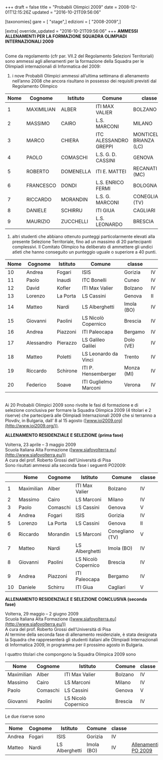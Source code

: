 +++
draft = false
title = "Probabili Olimpici 2009"
date = 2008-12-01T12:15:26Z
updated = "2016-10-21T09:56:06"

[taxonomies]
gare = [ "stage",]
edizioni = [ "2008-2009",]

[extra]
override_updated = "2016-10-21T09:56:06"
+++
**AMMESSI ALLENAMENTI PER LA FORMAZIONE SQUADRA OLIMPIADI INTERNAZIONALI 2009**

<br/>Come da regolamento (cfr par. VII.2 del Regolamento Selezioni Territoriali) sono ammessi agli allenamenti per la formazione della Squadra per le Olimpiadi internazionali di Informatica del 2009:

1. i nove Probabili Olimpici ammessi all’ultima settimana di allenamento nell’anno 2008 che ancora risultano in possesso dei requisiti previsti dal Regolamento Olimpico

| **Nome** | **Cognome** | **Istituto** | **Comune**            | **classe**              |     |
| -------- | ----------- | ------------ | --------------------- | ----------------------- | --- |
| 1        | MAXIMILIAN  | ALBER        | ITI MAX VALIER        | BOLZANO                 | IV  |
| 2        | MASSIMO     | CAIRO        | L.S. MARCONI          | MILANO                  | IV  |
| 3        | MARCO       | CHIERA       | ITC ALESSANDRO GREPPI | MONTICELLO BRIANZA (LC) | V   |
| 4        | PAOLO       | COMASCHI     | L.S. G. D. CASSINI    | GENOVA                  | V   |
| 5        | ROBERTO     | DOMENELLA    | ITI E. MATTEI         | RECANATI (MC)           | V   |
| 6        | FRANCESCO   | DONDI        | L.S. ENRICO FERMI     | BOLOGNA                 | V   |
| 7        | RICCARDO    | MORANDIN     | L.S. G. MARCONI       | CONEGLIANO (TV)         | V   |
| 8        | DANIELE     | SCHIRRU      | ITI GIUA              | CAGLIARI                | V   |
| 9        | MAURIZIO    | ZUCCHELLI    | L.S. LEONARDO         | BRESCIA                 | V   |

1. altri studenti che abbiano ottenuto punteggi particolarmente elevati alla presente Selezione Territoriale, fino ad un massimo di 20 partecipanti complessivi. Il Comitato Olimpico ha deliberato di ammettere gli undici atleti che hanno conseguito un punteggio uguale o superiore a 40 punti.

| **Nome** | **Cognome** | **Istituto** | **Comune**            | **classe** |     |
| -------- | ----------- | ------------ | --------------------- | ---------- | --- |
| 10       | Andrea      | Fogari       | ISIS                  | Gorizia    | IV  |
| 11       | Paolo       | Inaudi       | ITC Bonelli           | Cuneo      | IV  |
| 12       | David       | Kofler       | ITI Max Valier        | Bolzano    | IV  |
| 13       | Lorenzo     | La Porta     | LS Cassini            | Genova     | II  |
| 14       | Matteo      | Nardi        | LS Alberghetti        | Imola (BO) | IV  |
| 15       | Giovanni    | Paolini      | LS Nicolò Copernico   | Brescia    | IV  |
| 16       | Andrea      | Piazzoni     | ITI Paleocapa         | Bergamo    | IV  |
| 17       | Alessandro  | Pierazzo     | LS Galileo Galilei    | Dolo (VE)  | IV  |
| 18       | Matteo      | Poletti      | LS Leonardo da Vinci  | Trento     | IV  |
| 19       | Riccardo    | Schirone     | ITI P. Hensemberger   | Monza (MI) | IV  |
| 20       | Federico    | Soave        | ITI Guglielmo Marconi | Verona     | IV  |

<br/>Ai 20 Probabili Olimpici 2009 sono rivolte le fasi di formazione e di selezione conclusiva per formare la Squadra Olimpica 2009 (4 titolari e 2 riserve) che parteciperà alle Olimpiadi Internazionali 2009 che si terranno a Plovdiv, in Bulgaria, dall’ 8 al 15 agosto ([www.ioi2009.org](http://www.ioi2009.org/)).

**ALLENAMENTO RESIDENZIALE E SELEZIONE (prima fase)**

Volterra, 23 aprile – 3 maggio 2009<br/>Scuola Italiana Alta Formazione ([www.siafovolterra.eu](http://www.siafovolterra.eu/))<br/>A cura del prof. Roberto Grossi dell’Università di Pisa<br/>Sono risultati ammessi alla seconda fase i seguenti PO2009:

|     | **Nome**   | **Cognome** | **Istituto**        | **Comune**      | **classe** |
| --- | ---------- | ----------- | ------------------- | --------------- | ---------- |
| 1   | Maximilian | Alber       | ITI Max Valier      | Bolzano         | IV         |
| 2   | Massimo    | Cairo       | LS Marconi          | Milano          | IV         |
| 3   | Paolo      | Comaschi    | LS Cassini          | Genova          | V          |
| 4   | Andrea     | Fogari      | ISIS                | Gorizia         | IV         |
| 5   | Lorenzo    | La Porta    | LS Cassini          | Genova          | II         |
| 6   | Riccardo   | Morandin    | LS Marconi          | Conegliano (TV) | V          |
| 7   | Matteo     | Nardi       | LS Alberghetti      | Imola (BO)      | IV         |
| 8   | Giovanni   | Paolini     | LS Nicolò Copernico | Brescia         | IV         |
| 9   | Andrea     | Piazzoni    | ITI Paleocapa       | Bergamo         | IV         |
| 10  | Daniele    | Schirru     | ITI Giua            | Cagliari        | V          |

**ALLENAMENTO RESIDENZIALE E SELEZIONE CONCLUSIVA (seconda fase)**

Volterra, 29 maggio – 2 giugno 2009<br/>Scuola Italiana Alta Formazione ([www.siafovolterra.eu](http://www.siafovolterra.eu/))<br/>A cura del prof. Roberto Grossi dell’Università di Pisa<br/>Al termine della seconda fase di allenamento residenziale, è stata designata la Squadra che rappresenterà gli studenti italiani alle Olimpiadi Internazionali di Informatica 2009, in programma per il prossimo agosto in Bulgaria.

I quattro titolari che compongono la Squadra Olimpica 2009 sono

| **Nome**   | **Cognome** | **Istituto**        | **Comune** | **classe** |
| ---------- | ----------- | ------------------- | ---------- | ---------- |
| Maximilian | Alber       | ITI Max Valier      | Bolzano    | IV         |
| Massimo    | Cairo       | LS Marconi          | Milano     | IV         |
| Paolo      | Comaschi    | LS Cassini          | Genova     | V          |
| Giovanni   | Paolini     | LS Nicolò Copernico | Brescia    | IV         |

Le due riserve sono

| **Nome** | **Cognome** | **Istituto**   | **Comune** | **classe** |                                                                                                     |
| -------- | ----------- | -------------- | ---------- | ---------- | --------------------------------------------------------------------------------------------------- |
| Andrea   | Fogari      | ISIS           | Gorizia    | IV         |                                                                                                     |
| Matteo   | Nardi       | LS Alberghetti | Imola (BO) | IV         | [Allenamenti PO 2009](http://81.208.32.83:8080/ioi/files/programma%20allenamenti%20PO-IOI_2009.pdf) |